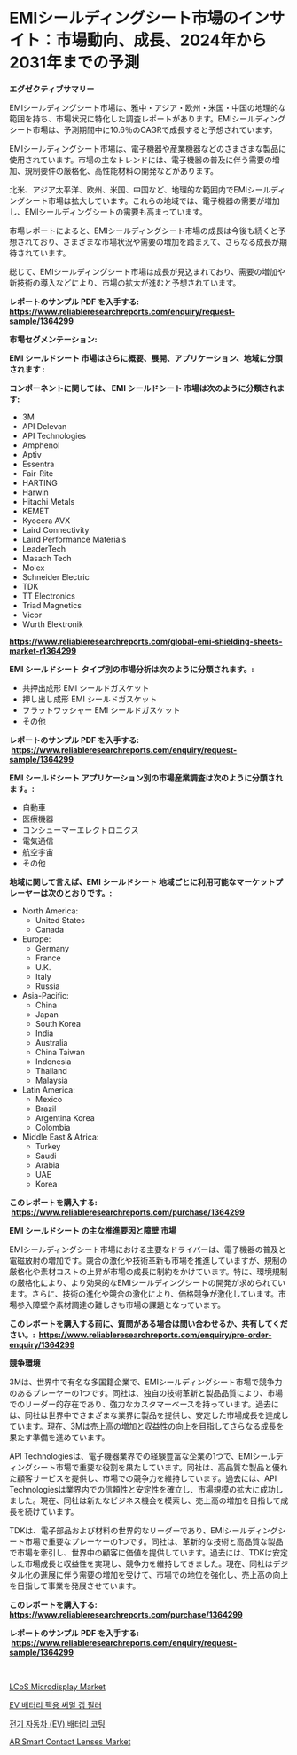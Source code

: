 <p><h1>EMIシールディングシート市場のインサイト：市場動向、成長、2024年から2031年までの予測</h1></p><p><strong>エグゼクティブサマリー</strong></p>
<p><p>EMIシールディングシート市場は、雅中・アジア・欧州・米国・中国の地理的な範囲を持ち、市場状況に特化した調査レポートがあります。EMIシールディングシート市場は、予測期間中に10.6％のCAGRで成長すると予想されています。</p><p>EMIシールディングシート市場は、電子機器や産業機器などのさまざまな製品に使用されています。市場の主なトレンドには、電子機器の普及に伴う需要の増加、規制要件の厳格化、高性能材料の開発などがあります。</p><p>北米、アジア太平洋、欧州、米国、中国など、地理的な範囲内でEMIシールディングシート市場は拡大しています。これらの地域では、電子機器の需要が増加し、EMIシールディングシートの需要も高まっています。</p><p>市場レポートによると、EMIシールディングシート市場の成長は今後も続くと予想されており、さまざまな市場状況や需要の増加を踏まえて、さらなる成長が期待されています。</p><p>総じて、EMIシールディングシート市場は成長が見込まれており、需要の増加や新技術の導入などにより、市場の拡大が進むと予想されています。</p></p>
<p><strong>レポートのサンプル PDF を入手する: <a href="https://www.reliableresearchreports.com/enquiry/request-sample/1364299">https://www.reliableresearchreports.com/enquiry/request-sample/1364299</a></strong></p>
<p><strong>市場セグメンテーション:</strong></p>
<p><strong> EMI シールドシート 市場はさらに概要、展開、アプリケーション、地域に分類されます :</strong></p>
<p><strong>コンポーネントに関しては、 EMI シールドシート 市場は次のように分類されます: &nbsp;</strong></p>
<p><ul><li>3M</li><li>API Delevan</li><li>API Technologies</li><li>Amphenol</li><li>Aptiv</li><li>Essentra</li><li>Fair-Rite</li><li>HARTING</li><li>Harwin</li><li>Hitachi Metals</li><li>KEMET</li><li>Kyocera AVX</li><li>Laird Connectivity</li><li>Laird Performance Materials</li><li>LeaderTech</li><li>Masach Tech</li><li>Molex</li><li>Schneider Electric</li><li>TDK</li><li>TT Electronics</li><li>Triad Magnetics</li><li>Vicor</li><li>Wurth Elektronik</li></ul></p>
<p><strong><a href="https://www.reliableresearchreports.com/global-emi-shielding-sheets-market-r1364299">https://www.reliableresearchreports.com/global-emi-shielding-sheets-market-r1364299</a></strong></p>
<p><strong> EMI シールドシート タイプ別の市場分析は次のように分類されます。:</strong></p>
<p><ul><li>共押出成形 EMI シールドガスケット</li><li>押し出し成形 EMI シールドガスケット</li><li>フラットワッシャー EMI シールドガスケット</li><li>その他</li></ul></p>
<p><strong>レポートのサンプル PDF を入手する: &nbsp;<a href="https://www.reliableresearchreports.com/enquiry/request-sample/1364299">https://www.reliableresearchreports.com/enquiry/request-sample/1364299</a></strong></p>
<p><strong> EMI シールドシート アプリケーション別の市場産業調査は次のように分類されます。:</strong></p>
<p><ul><li>自動車</li><li>医療機器</li><li>コンシューマーエレクトロニクス</li><li>電気通信</li><li>航空宇宙</li><li>その他</li></ul></p>
<p><strong>地域に関して言えば、EMI シールドシート 地域ごとに利用可能なマーケットプレーヤーは次のとおりです。:</strong></p>
<p><ul>
    <li>
        North America:
        <ul>
            <li>United States</li>
            <li>Canada</li>
        </ul>
    </li>
    <li>
        Europe:
        <ul>
            <li>Germany</li>
            <li>France</li>
            <li>U.K.</li>
            <li>Italy</li>
            <li>Russia</li>
        </ul>
    </li>
    <li>
        Asia-Pacific:
        <ul>
            <li>China</li>
            <li>Japan</li>
            <li>South Korea</li>
            <li>India</li>
            <li>Australia</li>
            <li>China Taiwan</li>
            <li>Indonesia</li>
            <li>Thailand</li>
            <li>Malaysia</li>
        </ul>
    </li>
    <li>
        Latin America:
        <ul>
            <li>Mexico</li>
            <li>Brazil</li>
            <li>Argentina Korea</li>
            <li>Colombia</li>
        </ul>
    </li>
    <li>
        Middle East & Africa:
        <ul>
            <li>Turkey</li>
            <li>Saudi</li>
            <li>Arabia</li>
            <li>UAE</li>
            <li>Korea</li>
        </ul>
    </li>
    </ul></p>
<p><strong>このレポートを購入する: &nbsp;<a href="https://www.reliableresearchreports.com/purchase/1364299">https://www.reliableresearchreports.com/purchase/1364299</a></strong></p>
<p><strong>EMI シールドシート の主な推進要因と障壁 市場</strong></p>
<p><p>EMIシールディングシート市場における主要なドライバーは、電子機器の普及と電磁放射の増加です。競合の激化や技術革新も市場を推進していますが、規制の厳格化や素材コストの上昇が市場の成長に制約をかけています。特に、環境規制の厳格化により、より効果的なEMIシールディングシートの開発が求められています。さらに、技術の進化や競合の激化により、価格競争が激化しています。市場参入障壁や素材調達の難しさも市場の課題となっています。</p></p>
<p><strong>このレポートを購入する前に、質問がある場合は問い合わせるか、共有してください。:&nbsp; <a href="https://www.reliableresearchreports.com/enquiry/pre-order-enquiry/1364299">https://www.reliableresearchreports.com/enquiry/pre-order-enquiry/1364299</a></strong></p>
<p><strong>競争環境</strong></p>
<p><p>3Mは、世界中で有名な多国籍企業で、EMIシールディングシート市場で競争力のあるプレーヤーの1つです。同社は、独自の技術革新と製品品質により、市場でのリーダー的存在であり、強力なカスタマーベースを持っています。過去には、同社は世界中でさまざまな業界に製品を提供し、安定した市場成長を達成しています。現在、3Mは売上高の増加と収益性の向上を目指してさらなる成長を果たす準備を進めています。</p><p>API Technologiesは、電子機器業界での経験豊富な企業の1つで、EMIシールディングシート市場で重要な役割を果たしています。同社は、高品質な製品と優れた顧客サービスを提供し、市場での競争力を維持しています。過去には、API Technologiesは業界内での信頼性と安定性を確立し、市場規模の拡大に成功しました。現在、同社は新たなビジネス機会を模索し、売上高の増加を目指して成長を続けています。</p><p>TDKは、電子部品および材料の世界的なリーダーであり、EMIシールディングシート市場で重要なプレーヤーの1つです。同社は、革新的な技術と高品質な製品で市場を牽引し、世界中の顧客に価値を提供しています。過去には、TDKは安定した市場成長と収益性を実現し、競争力を維持してきました。現在、同社はデジタル化の進展に伴う需要の増加を受けて、市場での地位を強化し、売上高の向上を目指して事業を発展させています。</p></p>
<p><strong>このレポートを購入する: &nbsp; <a href="https://www.reliableresearchreports.com/purchase/1364299">https://www.reliableresearchreports.com/purchase/1364299</a></strong></p>
<p><strong>レポートのサンプル PDF を入手する: &nbsp;<a href="https://www.reliableresearchreports.com/enquiry/request-sample/1364299">https://www.reliableresearchreports.com/enquiry/request-sample/1364299</a></strong><strong></strong></p>
<p>&nbsp;</p>
<p><p><a href="https://issuu.com/reportprime-2/docs/lcos-microdisplay-market-size-2030.pptx">LCoS Microdisplay Market</a></p><p><a href="https://github.com/fernandotryO5lson96765/Market-Research-Report-List-2/blob/main/583257392828.md">EV 배터리 팩용 써멀 갭 필러</a></p><p><a href="https://github.com/CliftonFisher9067/Market-Research-Report-List-2/blob/main/775249292827.md">전기 자동차 (EV) 배터리 코팅</a></p><p><a href="https://issuu.com/reportprime-2/docs/ar-smart-contact-lenses-market-size-2030.pptx">AR Smart Contact Lenses Market</a></p></p>